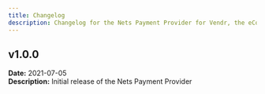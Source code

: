 ```yaml
---
title: Changelog
description: Changelog for the Nets Payment Provider for Vendr, the eCommerce solution for Umbraco v8+
---
```


## v1.0.0
**Date:** 2021-07-05  
**Description:** Initial release of the Nets Payment Provider 